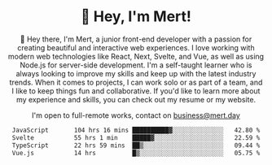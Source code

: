 <div align="center">
  <h1 align="center">👋 Hey, I'm Mert! </h1>
<p>
 🎉 Hey there, I'm Mert, a junior front-end developer with a passion for creating beautiful and interactive web experiences. I love working with modern web technologies like React, Next, Svelte, and Vue, as well as using Node.js for server-side development. I'm a self-taught learner who is always looking to improve my skills and keep up with the latest industry trends. When it comes to projects, I can work solo or as part of a team, and I like to keep things fun and collaborative. If you'd like to learn more about my experience and skills, you can check out my resume or my website.
</p>

  I'm open to full-remote works, contact on [business@mert.day](mailto:business@mert.day) 
  
<!--START_SECTION:waka-->

```txt
JavaScript       104 hrs 16 mins ██████████▓░░░░░░░░░░░░░░   42.80 %
Svelte           55 hrs 1 min    █████▓░░░░░░░░░░░░░░░░░░░   22.59 %
TypeScript       22 hrs 59 mins  ██▒░░░░░░░░░░░░░░░░░░░░░░   09.44 %
Vue.js           14 hrs          █▒░░░░░░░░░░░░░░░░░░░░░░░   05.75 %
```

<!--END_SECTION:waka-->
